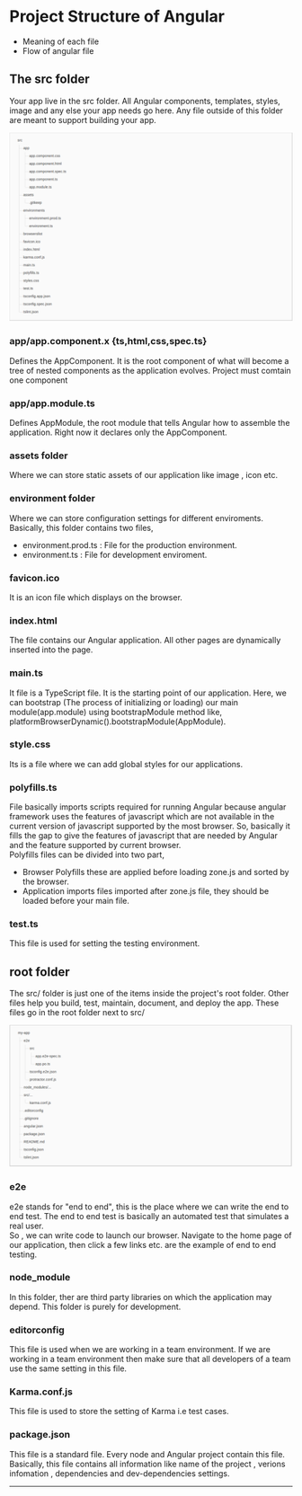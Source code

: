 # Project Structure of Angular
- Meaning of each file
- Flow of angular file




## The src folder
Your app live in the src folder. All Angular components, templates, styles, image and any else your app needs go here. Any file outside of this folder are meant to support building your app.

![Snap of src folder](./src/assets/image/src_folder.png "src folder")


### app/app.component.x   {ts,html,css,spec.ts}
Defines the AppComponent. It is the root component of what will become a tree of nested components as the application evolves. Project must comtain one component


### app/app.module.ts 
Defines AppModule, the root module that tells Angular how to assemble the application. Right now it declares only the AppComponent.


### assets folder
Where we can store static assets of our application like image , icon etc.


### environment folder
Where we can store configuration settings for different enviroments. Basically, this folder contains two files,  
- environment.prod.ts : File for the production environment.
- environment.ts :  File for development enviroment.


### favicon.ico
It is an icon file which displays on the browser.


### index.html
The file contains our Angular application. All other pages are dynamically inserted into the page.


### main.ts
It file is a TypeScript file. It is the starting point of our application. Here, we can bootstrap (The process of initializing or loading) our main module(app.module) using bootstrapModule method like,  
platformBrowserDynamic().bootstrapModule(AppModule).


### style.css
Its is a file where we can add global styles for our applications.


### polyfills.ts
File basically imports scripts required for running Angular because angular framework uses the features of javascript which are not available in the current version of javascript supported by the most browser. So, basically it fills the gap to give the features of javascript that are needed by Angular and the feature supported by current browser.  
Polyfills files can be divided into two part,  
- Browser Polyfills these are applied before loading zone.js and sorted by the browser.
- Application imports files imported after zone.js file, they should be loaded before your main file.


### test.ts
This file is used for setting the testing environment.






## root folder
The src/ folder is just one of the items inside the project's root folder. Other files help you build, test, maintain, document, and deploy the app. These files go in the root folder next to src/



![Snap of root folder](./src/assets/image/root_folder.png "root folder")


### e2e
e2e stands for "end to end", this is the place where we can write the end to end test. The end to end test is basically an automated test that simulates a real user.  
So , we can write code to launch our browser. Navigate to the home page of our application, then click a few links etc. are the example of end to end testing.


### node_module
In this folder, ther are third party libraries on which the application may depend. This folder is purely for development.


### editorconfig
This file is used when we are working in a team environment. If we are working in a team environment then make sure that all developers of a team use the same setting in this file.


### Karma.conf.js
This file is used to store the setting of Karma i.e test cases.



### package.json
This file is a standard file. Every node and Angular project contain this file. Basically, this file contains all information like name of the project , verions infomation , dependencies and dev-dependencies settings.

-----------


























